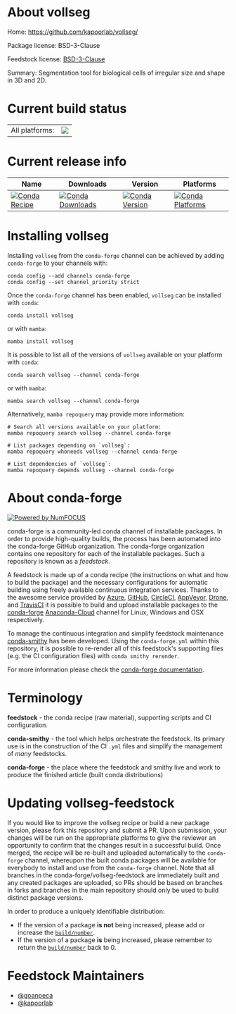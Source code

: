 About vollseg
=============

Home: https://github.com/kapoorlab/vollseg/

Package license: BSD-3-Clause

Feedstock license: [BSD-3-Clause](https://github.com/conda-forge/vollseg-feedstock/blob/main/LICENSE.txt)

Summary: Segmentation tool for biological cells of irregular size and shape in 3D and 2D.

Current build status
====================


<table><tr><td>All platforms:</td>
    <td>
      <a href="https://dev.azure.com/conda-forge/feedstock-builds/_build/latest?definitionId=16832&branchName=main">
        <img src="https://dev.azure.com/conda-forge/feedstock-builds/_apis/build/status/vollseg-feedstock?branchName=main">
      </a>
    </td>
  </tr>
</table>

Current release info
====================

| Name | Downloads | Version | Platforms |
| --- | --- | --- | --- |
| [![Conda Recipe](https://img.shields.io/badge/recipe-vollseg-green.svg)](https://anaconda.org/conda-forge/vollseg) | [![Conda Downloads](https://img.shields.io/conda/dn/conda-forge/vollseg.svg)](https://anaconda.org/conda-forge/vollseg) | [![Conda Version](https://img.shields.io/conda/vn/conda-forge/vollseg.svg)](https://anaconda.org/conda-forge/vollseg) | [![Conda Platforms](https://img.shields.io/conda/pn/conda-forge/vollseg.svg)](https://anaconda.org/conda-forge/vollseg) |

Installing vollseg
==================

Installing `vollseg` from the `conda-forge` channel can be achieved by adding `conda-forge` to your channels with:

```
conda config --add channels conda-forge
conda config --set channel_priority strict
```

Once the `conda-forge` channel has been enabled, `vollseg` can be installed with `conda`:

```
conda install vollseg
```

or with `mamba`:

```
mamba install vollseg
```

It is possible to list all of the versions of `vollseg` available on your platform with `conda`:

```
conda search vollseg --channel conda-forge
```

or with `mamba`:

```
mamba search vollseg --channel conda-forge
```

Alternatively, `mamba repoquery` may provide more information:

```
# Search all versions available on your platform:
mamba repoquery search vollseg --channel conda-forge

# List packages depending on `vollseg`:
mamba repoquery whoneeds vollseg --channel conda-forge

# List dependencies of `vollseg`:
mamba repoquery depends vollseg --channel conda-forge
```


About conda-forge
=================

[![Powered by
NumFOCUS](https://img.shields.io/badge/powered%20by-NumFOCUS-orange.svg?style=flat&colorA=E1523D&colorB=007D8A)](https://numfocus.org)

conda-forge is a community-led conda channel of installable packages.
In order to provide high-quality builds, the process has been automated into the
conda-forge GitHub organization. The conda-forge organization contains one repository
for each of the installable packages. Such a repository is known as a *feedstock*.

A feedstock is made up of a conda recipe (the instructions on what and how to build
the package) and the necessary configurations for automatic building using freely
available continuous integration services. Thanks to the awesome service provided by
[Azure](https://azure.microsoft.com/en-us/services/devops/), [GitHub](https://github.com/),
[CircleCI](https://circleci.com/), [AppVeyor](https://www.appveyor.com/),
[Drone](https://cloud.drone.io/welcome), and [TravisCI](https://travis-ci.com/)
it is possible to build and upload installable packages to the
[conda-forge](https://anaconda.org/conda-forge) [Anaconda-Cloud](https://anaconda.org/)
channel for Linux, Windows and OSX respectively.

To manage the continuous integration and simplify feedstock maintenance
[conda-smithy](https://github.com/conda-forge/conda-smithy) has been developed.
Using the ``conda-forge.yml`` within this repository, it is possible to re-render all of
this feedstock's supporting files (e.g. the CI configuration files) with ``conda smithy rerender``.

For more information please check the [conda-forge documentation](https://conda-forge.org/docs/).

Terminology
===========

**feedstock** - the conda recipe (raw material), supporting scripts and CI configuration.

**conda-smithy** - the tool which helps orchestrate the feedstock.
                   Its primary use is in the construction of the CI ``.yml`` files
                   and simplify the management of *many* feedstocks.

**conda-forge** - the place where the feedstock and smithy live and work to
                  produce the finished article (built conda distributions)


Updating vollseg-feedstock
==========================

If you would like to improve the vollseg recipe or build a new
package version, please fork this repository and submit a PR. Upon submission,
your changes will be run on the appropriate platforms to give the reviewer an
opportunity to confirm that the changes result in a successful build. Once
merged, the recipe will be re-built and uploaded automatically to the
`conda-forge` channel, whereupon the built conda packages will be available for
everybody to install and use from the `conda-forge` channel.
Note that all branches in the conda-forge/vollseg-feedstock are
immediately built and any created packages are uploaded, so PRs should be based
on branches in forks and branches in the main repository should only be used to
build distinct package versions.

In order to produce a uniquely identifiable distribution:
 * If the version of a package **is not** being increased, please add or increase
   the [``build/number``](https://docs.conda.io/projects/conda-build/en/latest/resources/define-metadata.html#build-number-and-string).
 * If the version of a package **is** being increased, please remember to return
   the [``build/number``](https://docs.conda.io/projects/conda-build/en/latest/resources/define-metadata.html#build-number-and-string)
   back to 0.

Feedstock Maintainers
=====================

* [@goanpeca](https://github.com/goanpeca/)
* [@kapoorlab](https://github.com/kapoorlab/)

